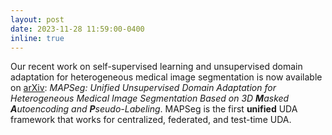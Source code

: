 ```yaml
---
layout: post
date: 2023-11-28 11:59:00-0400
inline: true
---
```


Our recent work on self-supervised learning and unsupervised domain adaptation for heterogeneous medical image segmentation is now available on [arXiv](https://arxiv.org/pdf/2303.09373.pdf): *MAPSeg: Unified Unsupervised Domain Adaptation for Heterogeneous Medical Image Segmentation Based on 3D **M**asked **A**utoencoding and **P**seudo-Labeling*. MAPSeg is the first **unified** UDA framework that works for centralized, federated, and test-time UDA. 